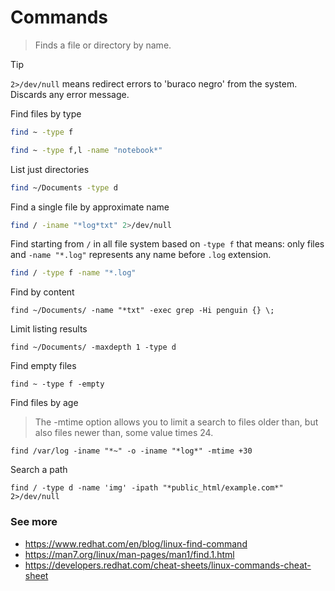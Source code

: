 # Commands
> Finds a file or directory by name.

> [!TIP]
> `2>/dev/null` means redirect errors to 'buraco negro' from the system. Discards any error message.


Find files by type
```zsh
find ~ -type f
```

```zsh
find ~ -type f,l -name "notebook*"
```

List just directories
```zsh
find ~/Documents -type d
```

Find a single file by approximate name
```zsh
find / -iname "*log*txt" 2>/dev/null
```

Find starting from `/` in all file system based on `-type f` that means: only files and `-name "*.log"` represents any name before `.log` extension.
```zsh
find / -type f -name "*.log"
```

Find by content
```
find ~/Documents/ -name "*txt" -exec grep -Hi penguin {} \;
```

Limit listing results
```
find ~/Documents/ -maxdepth 1 -type d
```

Find empty files
```
find ~ -type f -empty
```

Find files by age
> The -mtime option allows you to limit a search to files older than, but also files newer than, some value times 24.
```
find /var/log -iname "*~" -o -iname "*log*" -mtime +30
```

Search a path
```
find / -type d -name 'img' -ipath "*public_html/example.com*" 2>/dev/null
```

### See more
- https://www.redhat.com/en/blog/linux-find-command
- https://man7.org/linux/man-pages/man1/find.1.html
- https://developers.redhat.com/cheat-sheets/linux-commands-cheat-sheet


